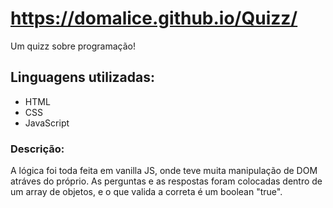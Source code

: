 # https://domalice.github.io/Quizz/
Um quizz sobre programação!

## Linguagens utilizadas:
* HTML
* CSS
* JavaScript

### Descrição:
A lógica foi toda feita em vanilla JS, onde teve muita manipulação de DOM atráves do próprio. As perguntas e as respostas foram colocadas dentro de um array de objetos, e o que valida a correta é um boolean "true".
